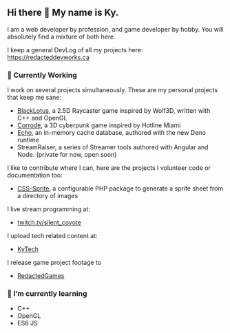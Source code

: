## Hi there 👋 My name is Ky. 

I am a web developer by profession, and game developer by hobby.  You will absolutely find a mixture of both here.

I keep a general DevLog of all my projects here: https://redacteddevworks.ca 

### 🔭 Currently Working
I work on several projects simultaneously. These are my personal projects that keep me sane:
* [BlackLotus](https://redacted-games.itch.io/blacklotus), a 2.5D Raycaster game inspired by Wolf3D, written with C++ and OpenGL
* [Corrode](https://github.com/RedactedProfile/Corrode), a 3D cyberpunk game inspired by Hotline Miami 
* [Echo](https://github.com/RedactedProfile/Echo), an in-memory cache database, authored with the new Deno runtime
* StreamRaiser, a series of Streamer tools authored with Angular and Node. (private for now, open soon)

I like to contribute where I can, here are the projects I volunteer code or documentation too:
* [CSS-Sprite](https://github.com/pmaxs/css-sprite), a configurable PHP package to generate a sprite sheet from a directory of images

I live stream programming at:
* [twitch.tv/silent_coyote](https://twitch.tv/silent_coyote) 

I upload tech related content at:
* [KyTech](https://www.youtube.com/channel/UCvHTsQyArPbbqvPo65qLE0g)

I release game project footage to
* [RedactedGames](https://www.youtube.com/channel/UCvdzsh3GwQLCxAVAHokhe7Q)

### 🌱 I’m currently learning 
* C++
* OpenGL 
* ES6 JS

<!--
**RedactedProfile/RedactedProfile** is a ✨ _special_ ✨ repository because its `README.md` (this file) appears on your GitHub profile.

Here are some ideas to get you started:

- 🔭 I’m currently working on ...
- 🌱 I’m currently learning ...
- 👯 I’m looking to collaborate on ...
- 🤔 I’m looking for help with ...
- 💬 Ask me about ...
- 📫 How to reach me: ...
- 😄 Pronouns: ...
- ⚡ Fun fact: ...
-->

